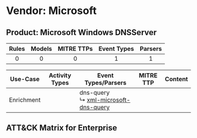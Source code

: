 Vendor: Microsoft
=================
Product: Microsoft Windows DNSServer
------------------------------------
| Rules | Models | MITRE TTPs | Event Types | Parsers |
|:-----:|:------:|:----------:|:-----------:|:-------:|
|   0   |   0    |     0      |      1      |    1    |

|  Use-Case  | Activity Types | Event Types/Parsers                                                                                 | MITRE TTP | Content |
|:----------:| -------------- | --------------------------------------------------------------------------------------------------- | --------- | ------- |
| Enrichment | <ul></li></ul> |  dns-query<br> ↳ [xml-microsoft-dns-query](../Parsers/parserContent_xml-microsoft-dns-query.md)<br> |           |         |

ATT&CK Matrix for Enterprise
----------------------------
